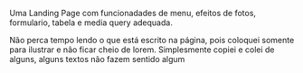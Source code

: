 Uma Landing Page com funcionadades de menu, efeitos de fotos, formulario, tabela e media query adequada.

Não perca tempo lendo o que está escrito na página, pois coloquei somente para ilustrar e não ficar cheio de lorem. 
Simplesmente copiei e colei de alguns, alguns textos não fazem sentido algum 
